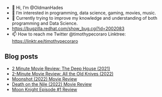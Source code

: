 - 👋 Hi, I’m @OldmanHades
- 👀 I’m interested in programming, data science, gaming, movies, music.
- 🌱 Currently trying to improve my knowledge and understanding of both programming and Data Science.
- https://bugzilla.redhat.com/show_bug.cgi?id=2002083
- 📫 How to reach me Twitter @timothypecoraro
Linktree: https://linktr.ee/timothypecoraro

## Blog posts
<!-- BLOG-POST-LIST:START -->
- [2 Minute Movie Review: The Deep House &lpar;2021&rpar;](https://medium.com/@timothypecoraro/2-minute-movie-review-the-deep-house-2021-c7be3d2035ca?source=rss-5097f5c9b801------2)
- [2-Minute Movie Review: All the Old Knives &lpar;2022&rpar;](https://medium.com/@timothypecoraro/2-minute-movie-review-all-the-old-knives-2022-d515d3da8779?source=rss-5097f5c9b801------2)
- [Moonshot &lpar;2022&rpar; Movie Review](https://medium.com/@timothypecoraro/moonshot-2022-movie-review-90206bc1656a?source=rss-5097f5c9b801------2)
- [Death on the Nile &lpar;2022&rpar; Movie Review](https://medium.com/@timothypecoraro/death-on-the-nile-2022-movie-review-42063eab3d77?source=rss-5097f5c9b801------2)
- [Moon Knight Episode #1 Review](https://medium.com/@timothypecoraro/moon-knight-episode-1-review-5c2c412817fa?source=rss-5097f5c9b801------2)
<!-- BLOG-POST-LIST:END -->
